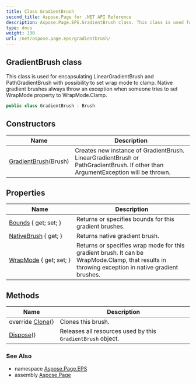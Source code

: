 ```yaml
---
title: Class GradientBrush
second_title: Aspose.Page for .NET API Reference
description: Aspose.Page.EPS.GradientBrush class. This class is used for encapsulating LinearGradientBrush and PathGradientBrush with possibility to set wrap mode to clamp. Native gradient brushes always throw an exception when someone tries to set WrapMode property to WrapMode.Clamp
type: docs
weight: 130
url: /net/aspose.page.eps/gradientbrush/
---
```

## GradientBrush class

This class is used for encapsulating LinearGradientBrush and PathGradientBrush with possibility to set wrap mode to clamp. Native gradient brushes always throw an exception when someone tries to set WrapMode property to WrapMode.Clamp.

```csharp
public class GradientBrush : Brush
```

## Constructors

| Name | Description |
| --- | --- |
| [GradientBrush](gradientbrush/)(Brush) | Creates new instance of GradientBrush. LinearGradientBrush or PathGradientBrush. If other than ArgumentException will be thrown. |

## Properties

| Name | Description |
| --- | --- |
| [Bounds](../../aspose.page.eps/gradientbrush/bounds/) { get; set; } | Returns or specifies bounds for this gradient brushes. |
| [NativeBrush](../../aspose.page.eps/gradientbrush/nativebrush/) { get; } | Returns native gradient brush. |
| [WrapMode](../../aspose.page.eps/gradientbrush/wrapmode/) { get; set; } | Returns or specifies wrap mode for this gradient brush. It can be WrapMode.Clamp, that results in throwing exception in native gradient brushes. |

## Methods

| Name | Description |
| --- | --- |
| override [Clone](../../aspose.page.eps/gradientbrush/clone/)() | Clones this brush. |
| [Dispose](../../aspose.page.eps/gradientbrush/dispose/#dispose)() | Releases all resources used by this `GradientBrush` object. |

### See Also

* namespace [Aspose.Page.EPS](../../aspose.page.eps/)
* assembly [Aspose.Page](../../)


